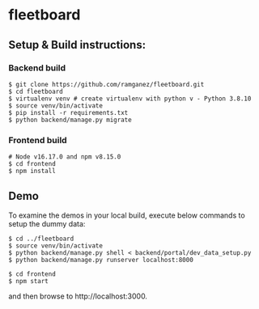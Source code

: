 # fleetboard 

## Setup & Build instructions:

### Backend build
```
$ git clone https://github.com/ramganez/fleetboard.git
$ cd fleetboard
$ virtualenv venv # create virtualenv with python v - Python 3.8.10
$ source venv/bin/activate
$ pip install -r requirements.txt
$ python backend/manage.py migrate
```
### Frontend build
```
# Node v16.17.0 and npm v8.15.0
$ cd frontend
$ npm install
```

## Demo

To examine the demos in your local build, execute below commands to setup the dummy data:
```
$ cd ../fleetboard
$ source venv/bin/activate
$ python backend/manage.py shell < backend/portal/dev_data_setup.py 
$ python backend/manage.py runserver localhost:8000 

$ cd frontend
$ npm start
```
and then browse to http://localhost:3000.
